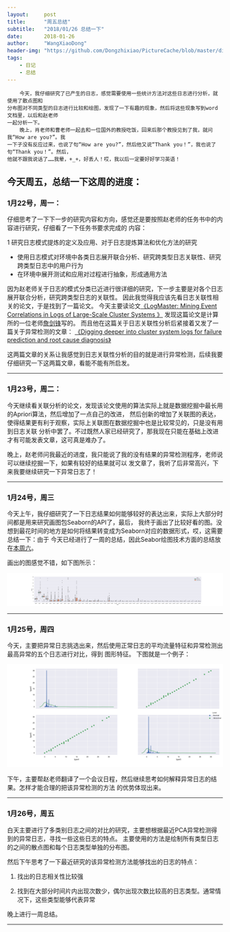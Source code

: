 ```yaml
---
layout:     post
title:      "周五总结"
subtitle:   "2018/01/26 总结一下"
date:       2018-01-26
author:     "WangXiaoDong"
header-img: "https://github.com/Dongzhixiao/PictureCache/blob/master/diaryPic/20180126.jpg?raw=true"
tags:
    - 日记
    - 总结
---
```


```
    今天，我仔细研究了已产生的日志，感觉需要使用一些统计方法对这些日志进行分析，就使用了散点图和
分布图对不同类型的日志进行比较和绘图，发现了一下有趣的现象，然后将这些现象写到word文档里，以后和赵老师
一起分析一下。
    晚上，肖老师和曹老师一起去和一位国外的教授吃饭，回来后那个教授见到了我，就问我“How are you?”。我
一下子没有反应过来，也说了句“How are you?”，然后他又说“Thank you！”，我也说了句“Thank you！”。然后，
他就不跟我说话了……我晕，+_+，好丢人！哎，我以后一定要好好学习英语！
```

## 今天周五，总结一下这周的进度：


### 1月22号，周一：   

仔细思考了一下下一步的研究内容和方向，感觉还是要按照赵老师的任务书中的内容进行研究，仔细看了一下任务书要求完成的
内容：

1 研究日志模式提炼的定义及应用、对于日志提炼算法和优化方法的研究
- 使用日志模式对环境中各类日志展开联合分析、研究跨类型日志关联性、研究跨类型日志中的用户行为
- 在环境中展开测试和应用对过程进行抽象，形成通用方法

因为赵老师关于日志的模式分类已近进行很详细的研究，下一步主要是对各个日志展开联合分析，研究跨类型日志的关联性。
因此我觉得我应该先看日志关联性相关的论文，于是找到了一篇论文。
今天主要读论文[《LogMaster: Mining Event Correlations in Logs of Large-Scale Cluster Systems 》](http://www.ncic.ac.cn/~zjf/papers/Ren_srds_2011.pdf)
发现这篇论文是计算所的一位老师[詹剑锋](http://people.ucas.ac.cn/~zjf)写的。
而且他在这篇关于日志关联性分析后紧接着又发了一篇关于异常检测的文章：
[《Digging deeper into cluster system logs for failure prediction and root cause diagnosis》](http://www.cse.chalmers.se/~mckee/papers/cluster14.pdf)

这两篇文章的关系让我感觉到日志关联性分析的目的就是进行异常检测，后续我要仔细研究一下这两篇文章，看能不能有所启发。

----------------

### 1月23号，周二：

今天继续看关联分析的论文，发现该论文使用的算法实际上就是数据挖掘中最长用的Apriori算法，然后增加了一点自己的改进，
然后创新的增加了关联图的表达，使得结果更有利于观察，实际上关联图在数据挖掘中也是比较常见的，只是没有用到日志关联
分析中罢了。不过既然人家已经研究了，那我现在只能在基础上改进才有可能发表文章，这可真是难办了。

晚上，赵老师问我最近的进度，我只能说了我的没有结果的异常检测程序，老师说可以继续挖掘一下，如果有较好的结果就可以
发文章了，我听了后非常高兴，下来我要继续研究一下异常日志了！

---------------

### 1月24号，周三 

今天上午，我仔细研究了一下日志结果如何能够较好的表达出来，实际上大部分时间都是用来研究画图包Seaborn的API了，最后，
我终于画出了比较好看的图。没想到最花时间的地方是如何将结果转变成为Seaborn对应的数据形式，哎，这需要总结一下：由于
今天已经进行了一周的总结，因此Seabor绘图技术方面的总结放在[本周六](https://dongzhixiao.github.io/2018/01/27/have/a/rest)。

画出的图感觉不错，如下图所示：

![糟糕：图片显示失败，请通知我，非常感谢！](https://github.com/Dongzhixiao/PictureCache/blob/master/diaryPic/boxplot_Normal_Abnormal_secure_20170702_300s.png?raw=true "异常正常日志比较的箱图")

---------------

### 1月25号，周四

今天，主要把异常日志挑选出来，然后使用正常日志的平均流量特征和异常检测出最高异常的五个日志进行对比，得到
图形特征。
下图就是一个例子：

![糟糕：图片显示失败，请通知我，非常感谢！](https://github.com/Dongzhixiao/PictureCache/blob/master/diaryPic/type4,5.png?raw=true "两种类型日志比较散点图")

下午，主要帮赵老师翻译了一个会议日程，然后继续思考如何解释异常日志的结果。怎样才能合理的把该异常检测的方法
的优势体现出来。

---------------

### 1月26号，周五

白天主要进行了多类别日志之间的对比的研究，主要想根据最近PCA异常检测得到的异常日志，寻找一些这些日志的特点。
主要使用的方法是绘制所有类型日志的之间的散点图和每个日志类型单独的分布图。

然后下午思考了一下最近研究的该异常检测方法能够找出的日志的特点：

1. 找出的日志相关性比较强

2. 找到在大部分时间片内出现次数少，偶尔出现次数比较高的日志类型。通常情况下，这些类型能够代表异常

晚上进行一周总结。



-----------------


